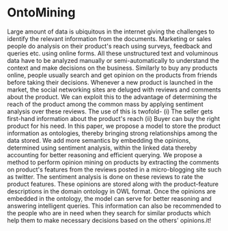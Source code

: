 # OntoMining

Large amount of data is ubiquitous in the internet giving the challenges to identify the relevant information from the documents. Marketing or sales people do analysis on their product's reach using surveys, feedback and queries etc. using online forms. All these unstructured text and voluminous data have to be analyzed manually or semi-automatically to understand the context and make decisions on the business. Similarly to buy any products online, people usually search and get opinion on the products from friends before taking their decisions. Whenever a new product is launched in the market, the social networking sites are deluged with reviews and comments about the product. We can exploit this to the advantage of determining the reach of the product among the common mass by applying sentiment analysis over these reviews. The use of this is twofold- (i) The seller gets first-hand information about the product's reach (ii) Buyer can buy the right product for his need. In this paper, we propose a model to store the product information as ontologies, thereby bringing strong relationships among the data stored. We add more semantics by embedding the opinions, determined using sentiment analysis, within the linked data thereby accounting for better reasoning and efficient querying. We propose a method to perform opinion mining on products by extracting the comments on product's features from the reviews posted in a micro-blogging site such as twitter. The sentiment analysis is done on these reviews to rate the product features. These opinions are stored along with the product-feature descriptions in the domain ontology in OWL format. Once the opinions are embedded in the ontology, the model can serve for better reasoning and answering intelligent queries. This information can also be recommended to the people who are in need when they search for similar products which help them to make necessary decisions based on the others' opinions.it!
